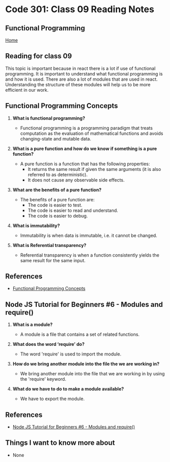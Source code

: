 # Code 301: Class 09 Reading Notes

## Functional Programming

[Home](https://mtorres6739.github.io/reading-notes/)

## Reading for class 09

This topic is important because in react there is a lot if use of functional programming.  It is important to understand what functional programming is and how it is used.  There are also a lot of modules that are used in react.  Understanding the structure of these modules will help us to be more efficient in our work.


## Functional Programming Concepts

1. **What is functional programming?**

    - Functional programming is a programming paradigm that treats computation as the evaluation of mathematical functions and avoids changing-state and mutable data.

2. **What is a pure function and how do we know if something is a pure function?**

    - A pure function is a function that has the following properties:
        - It returns the same result if given the same arguments (it is also referred to as deterministic).
        - It does not cause any observable side effects.

3. **What are the benefits of a pure function?**

    - The benefits of a pure function are:
        - The code is easier to test.
        - The code is easier to read and understand.
        - The code is easier to debug.

4. **What is immutability?**

    - Immutability is when data is immutable, i.e. it cannot be changed.

5. **What is Referential transparency?**

    - Referential transparency is when a function consistently yields the same result for the same input.

## References

- [Functional Programming Concepts](https://medium.com/the-renaissance-developer/concepts-of-functional-programming-in-javascript-6bc84220d2aa)



## Node JS Tutorial for Beginners #6 - Modules and require()

1. **What is a module?**

    - A module is a file that contains a set of related functions.

2. **What does the word ‘require’ do?**

    - The word 'require' is used to import the module.

3. **How do we bring another module into the file the we are working in?**

    - We bring another module into the file that we are working in by using the 'require' keyword.

4. **What do we have to do to make a module available?**

    - We have to export the module.


## References

- [Node JS Tutorial for Beginners #6 - Modules and require()](https://www.youtube.com/watch?v=xHLd36QoS4k)

## Things I want to know more about
- None
